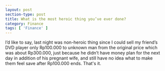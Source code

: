 ```yaml
---
layout: post
section-type: post
title: What is the most heroic thing you’ve ever done?
category: Finance
tags: [ 'Finance' ]
---
```

I’d like to say, last night was non-heroic thing since I could sell my friend’s DVD player only Rp100.000 to unknown man from the original price which was about Rp300.000, just because he didn’t have money plan for the next day in addition of his pregnant wife, and still have no idea what to make them feel save after Rp100.000 ends. That's it.
